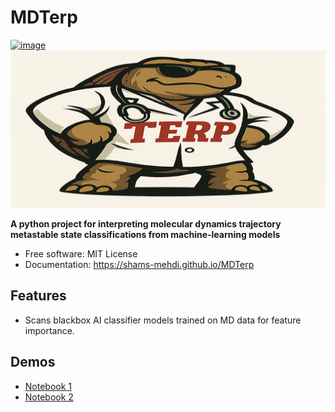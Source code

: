 # MDTerp


[![image](https://img.shields.io/pypi/v/MDTerp.svg)](https://pypi.python.org/pypi/MDTerp)
![MDTerp](./docs/MDTerp_logo.png)


**A python project for interpreting molecular dynamics trajectory metastable state classifications from machine-learning models**


-   Free software: MIT License
-   Documentation: https://shams-mehdi.github.io/MDTerp
    

## Features

-   Scans blackbox AI classifier models trained on MD data for feature importance.

## Demos

-   [Notebook 1](docs/examples/MDTerp_demo1.ipynb)
-   [Notebook 2](docs/examples/MDTerp_demo2.ipynb)
